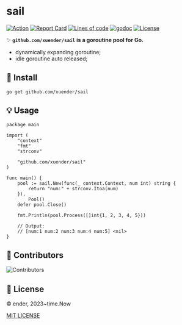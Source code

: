 # sail

[![Action][action-svg]][action-url]
[![Report Card][goreport-svg]][goreport-url]
[![Lines of code][lines-svg]][lines-url]
[![godoc][godoc-svg]][godoc-url]
[![License][license-svg]][license-url]

✨ **`github.com/xuender/sail` is a goroutine pool for Go.**

- dynamically expanding goroutine;
- idle goroutine auto released;

## 🚀 Install

```shell
go get github.com/xuender/sail
```

## 💡 Usage

```golang
package main

import (
	"context"
	"fmt"
	"strconv"

	"github.com/xuender/sail"
)

func main() {
	pool := sail.New(func(_ context.Context, num int) string {
		return "num:" + strconv.Itoa(num)
	}).
		Pool()
	defer pool.Close()

	fmt.Println(pool.Process([]int{1, 2, 3, 4, 5}))

	// Output:
	// [num:1 num:2 num:3 num:4 num:5] <nil>
}
```

## 👤 Contributors

![Contributors][contributors-svg]

## 📝 License

© ender, 2023~time.Now

[MIT LICENSE][license-url]

[action-url]: https://github.com/xuender/sail/actions
[action-svg]: https://github.com/xuender/sail/workflows/Go/badge.svg
[goreport-url]: https://goreportcard.com/report/sail
[goreport-svg]: https://goreportcard.com/badge/sail
[godoc-url]: https://godoc.org/sail
[godoc-svg]: https://godoc.org/sail?status.svg
[license-url]: https://github.com/xuender/sail/blob/master/LICENSE
[license-svg]: https://img.shields.io/badge/license-MIT-blue.svg
[contributors-svg]: https://contrib.rocks/image?repo=sail
[lines-svg]: https://sloc.xyz/sail
[lines-url]: https://github.com/boyter/scc

